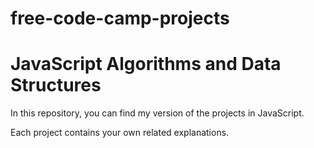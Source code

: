 # free-code-camp-projects
<h1>JavaScript Algorithms and Data Structures</h1>

<p>In this repository, you can find my version of the projects in JavaScript.</p>

<p>Each project contains your own related explanations.</p>
